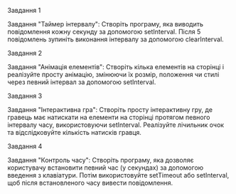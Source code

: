 Завдання 1

Завдання "Таймер інтервалу": Створіть програму, яка виводить повідомлення кожну
секунду за допомогою setInterval. Після 5 повідомлень зупиніть виконання
інтервалу за допомогою clearInterval.

Завдання 2

Завдання "Анімація елементів": Створіть кілька елементів на сторінці і
реалізуйте просту анімацію, змінюючи їх розмір, положення чи стилі через певний
інтервал за допомогою setInterval.

Завдання 3

Завдання "Інтерактивна гра": Створіть просту інтерактивну гру, де гравець має
натискати на елементи на сторінці протягом певного інтервалу часу,
використовуючи setInterval. Реалізуйте лічильник очок та відслідковуйте
кількість натисків гравця.

Завдання 4

Завдання "Контроль часу": Створіть програму, яка дозволяє користувачу встановити
певний час (у секундах) за допомогою введення з клавіатури. Потім використовуйте
setTimeout або setInterval, щоб після встановленого часу вивести повідомлення.
